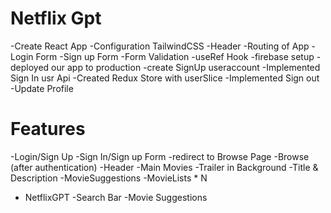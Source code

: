 # Netflix Gpt
  
  -Create React App
  -Configuration TailwindCSS
  -Header
  -Routing of App
  -Login  Form
  -Sign up Form
  -Form Validation
  -useRef Hook
  -firebase setup
  -deployed our app to production
  -create SignUp useraccount
  -Implemented Sign In usr Api
  -Created Redux Store with userSlice
  -Implemented Sign out
  -Update Profile


  # Features

  -Login/Sign Up
    -Sign In/Sign up Form
    -redirect to Browse Page
-Browse (after authentication)
    -Header
    -Main Movies
       -Trailer in Background
       -Title & Description
       -MovieSuggestions
          -MovieLists * N

 - NetflixGPT
       -Search Bar
       -Movie Suggestions
